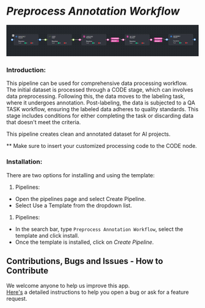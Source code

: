 # *Preprocess Annotation Workflow*

<img src="assets/preprocess_annotaions.png" alt="Image of the pipeline">

### Introduction:

This pipeline can be used for comprehensive data processing workflow. The initial dataset is processed through a CODE
stage, which can involves data preprocessing. Following this, the data moves to the labeling task, where it
undergoes annotation. Post-labeling, the data is subjected to a QA TASK workflow, ensuring the labeled data adheres to
quality standards. This stage includes conditions for either completing the task or discarding data that doesn't meet
the criteria.

This pipeline creates clean and annotated dataset for AI projects.

** Make sure to insert your customized processing code to the CODE node.

### Installation:

There are two options for installing and using the template:

1. Pipelines:

* Open the pipelines page and select Create Pipeline.
* Select Use a Template from the dropdown list.


1. Pipelines:

* In the search bar, type `Preprocess Annotation Workflow`, select the template and click install.
* Once the template is installed, click on *Create Pipeline*.

[//]: # (### Usage:)

[//]: # ()

[//]: # (For the complete documentation of the Active learning pipeline, please refer to)

[//]: # (the [Active Learning Pipeline Documentation]&#40;https://dataloop.ai/docs/active-learning-pipeline&#41;)

## Contributions, Bugs and Issues - How to Contribute

We welcome anyone to help us improve this app.  
[Here's](CONTRIBUTING.md) a detailed instructions to help you open a bug or ask for a feature request.